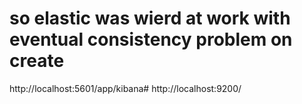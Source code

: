# so elastic was wierd at work with eventual consistency problem on create 


http://localhost:5601/app/kibana#
http://localhost:9200/
